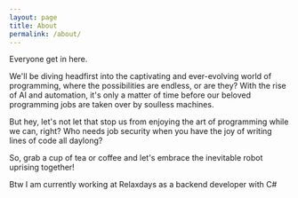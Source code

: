 ```yaml
---
layout: page
title: About
permalink: /about/
---
```


Everyone get in here.

We'll be diving headfirst into the captivating and ever-evolving world of
programming, where the possibilities are endless, or are they? With the rise of AI and automation, it's only a matter of
time before our beloved programming jobs are taken over by soulless machines.

But hey, let's not let that stop us from
enjoying the art of programming while we can, right? Who needs job security when you have the joy of writing lines of
code all daylong? 

So, grab a cup of tea or coffee and let's embrace the inevitable robot uprising together! 

Btw I am currently working at Relaxdays as a backend developer with C#
